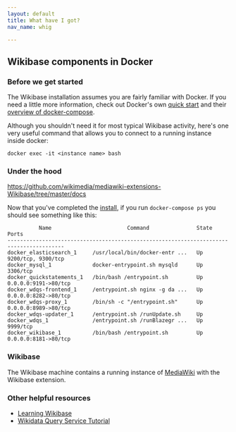 ```yaml
---
layout: default
title: What have I got?
nav_name: whig

---
```

## Wikibase components in Docker

### Before we get started

The Wikibase installation assumes you are fairly familiar with Docker. If you need a little more information, check out Docker's own [quick start](https://docs.docker.com/get-started/) and their [overview of docker-compose](https://docs.docker.com/compose/).

Although you shouldn't need it for most typical Wikibase activity, here's one very useful command that allows you to connect to a running instance inside docker:

```
docker exec -it <instance name> bash
```

### Under the hood

https://github.com/wikimedia/mediawiki-extensions-Wikibase/tree/master/docs

Now that you've completed the [install](install), if you run `docker-compose ps` you should see something like this:

```
          Name                        Command               State          Ports        
----------------------------------------------------------------------------------------
docker_elasticsearch_1     /usr/local/bin/docker-entr ...   Up      9200/tcp, 9300/tcp  
docker_mysql_1             docker-entrypoint.sh mysqld      Up      3306/tcp            
docker_quickstatements_1   /bin/bash /entrypoint.sh         Up      0.0.0.0:9191->80/tcp
docker_wdqs-frontend_1     /entrypoint.sh nginx -g da ...   Up      0.0.0.0:8282->80/tcp
docker_wdqs-proxy_1        /bin/sh -c "/entrypoint.sh"      Up      0.0.0.0:8989->80/tcp
docker_wdqs-updater_1      /entrypoint.sh /runUpdate.sh     Up                          
docker_wdqs_1              /entrypoint.sh /runBlazegr ...   Up      9999/tcp            
docker_wikibase_1          /bin/bash /entrypoint.sh         Up      0.0.0.0:8181->80/tcp
```

### Wikibase

The Wikibase machine contains a running instance of [MediaWiki](https://www.mediawiki.org/wiki/MediaWiki) with the Wikibase extension.


### Other helpful resources

- [Learning Wikibase](http://learningwikibase.com/)
- [Wikidata Query Service Tutorial](http://wikidata.wwwnlsrc4.supercp.com/)
